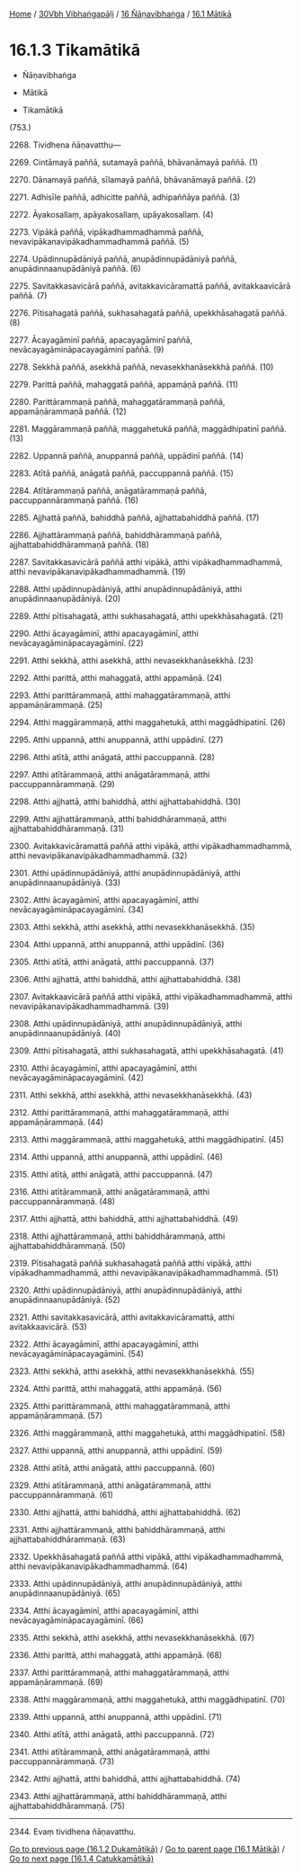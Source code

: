
[Home](/) / [30Vbh Vibhaṅgapāḷi](../../../30Vbh.md) / [16 Ñāṇavibhaṅga](../../16.md) / [16.1 Mātikā](../16.1.md)

# 16.1.3 Tikamātikā

* Ñāṇavibhaṅga

* Mātikā

* Tikamātikā

(753.)

2268\. Tividhena ñāṇavatthu—

2269\. Cintāmayā paññā, sutamayā paññā, bhāvanāmayā paññā. (1)

2270\. Dānamayā paññā, sīlamayā paññā, bhāvanāmayā paññā. (2)

2271\. Adhisīle paññā, adhicitte paññā, adhipaññāya paññā. (3)

2272\. Āyakosallaṃ, apāyakosallaṃ, upāyakosallaṃ. (4)

2273\. Vipākā paññā, vipākadhammadhammā paññā, nevavipākanavipākadhammadhammā paññā. (5)

2274\. Upādinnupādāniyā paññā, anupādinnupādāniyā paññā, anupādinnaanupādāniyā paññā. (6)

2275\. Savitakkasavicārā paññā, avitakkavicāramattā paññā, avitakkaavicārā paññā. (7)

2276\. Pītisahagatā paññā, sukhasahagatā paññā, upekkhāsahagatā paññā. (8)

2277\. Ācayagāminī paññā, apacayagāminī paññā, nevācayagāmināpacayagāminī paññā. (9)

2278\. Sekkhā paññā, asekkhā paññā, nevasekkhanāsekkhā paññā. (10)

2279\. Parittā paññā, mahaggatā paññā, appamāṇā paññā. (11)

2280\. Parittārammaṇā paññā, mahaggatārammaṇā paññā, appamāṇārammaṇā paññā. (12)

2281\. Maggārammaṇā paññā, maggahetukā paññā, maggādhipatinī paññā. (13)

2282\. Uppannā paññā, anuppannā paññā, uppādinī paññā. (14)

2283\. Atītā paññā, anāgatā paññā, paccuppannā paññā. (15)

2284\. Atītārammaṇā paññā, anāgatārammaṇā paññā, paccuppannārammaṇā paññā. (16)

2285\. Ajjhattā paññā, bahiddhā paññā, ajjhattabahiddhā paññā. (17)

2286\. Ajjhattārammaṇā paññā, bahiddhārammaṇā paññā, ajjhattabahiddhārammaṇā paññā. (18)

2287\. Savitakkasavicārā paññā atthi vipākā, atthi vipākadhammadhammā, atthi nevavipākanavipākadhammadhammā. (19)

2288\. Atthi upādinnupādāniyā, atthi anupādinnupādāniyā, atthi anupādinnaanupādāniyā. (20)

2289\. Atthi pītisahagatā, atthi sukhasahagatā, atthi upekkhāsahagatā. (21)

2290\. Atthi ācayagāminī, atthi apacayagāminī, atthi nevācayagāmināpacayagāminī. (22)

2291\. Atthi sekkhā, atthi asekkhā, atthi nevasekkhanāsekkhā. (23)

2292\. Atthi parittā, atthi mahaggatā, atthi appamāṇā. (24)

2293\. Atthi parittārammaṇā, atthi mahaggatārammaṇā, atthi appamāṇārammaṇā. (25)

2294\. Atthi maggārammaṇā, atthi maggahetukā, atthi maggādhipatinī. (26)

2295\. Atthi uppannā, atthi anuppannā, atthi uppādinī. (27)

2296\. Atthi atītā, atthi anāgatā, atthi paccuppannā. (28)

2297\. Atthi atītārammaṇā, atthi anāgatārammaṇā, atthi paccuppannārammaṇā. (29)

2298\. Atthi ajjhattā, atthi bahiddhā, atthi ajjhattabahiddhā. (30)

2299\. Atthi ajjhattārammaṇā, atthi bahiddhārammaṇā, atthi ajjhattabahiddhārammaṇā. (31)

2300\. Avitakkavicāramattā paññā atthi vipākā, atthi vipākadhammadhammā, atthi nevavipākanavipākadhammadhammā. (32)

2301\. Atthi upādinnupādāniyā, atthi anupādinnupādāniyā, atthi anupādinnaanupādāniyā. (33)

2302\. Atthi ācayagāminī, atthi apacayagāminī, atthi nevācayagāmināpacayagāminī. (34)

2303\. Atthi sekkhā, atthi asekkhā, atthi nevasekkhanāsekkhā. (35)

2304\. Atthi uppannā, atthi anuppannā, atthi uppādinī. (36)

2305\. Atthi atītā, atthi anāgatā, atthi paccuppannā. (37)

2306\. Atthi ajjhattā, atthi bahiddhā, atthi ajjhattabahiddhā. (38)

2307\. Avitakkaavicārā paññā atthi vipākā, atthi vipākadhammadhammā, atthi nevavipākanavipākadhammadhammā. (39)

2308\. Atthi upādinnupādāniyā, atthi anupādinnupādāniyā, atthi anupādinnaanupādāniyā. (40)

2309\. Atthi pītisahagatā, atthi sukhasahagatā, atthi upekkhāsahagatā. (41)

2310\. Atthi ācayagāminī, atthi apacayagāminī, atthi nevācayagāmināpacayagāminī. (42)

2311\. Atthi sekkhā, atthi asekkhā, atthi nevasekkhanāsekkhā. (43)

2312\. Atthi parittārammaṇā, atthi mahaggatārammaṇā, atthi appamāṇārammaṇā. (44)

2313\. Atthi maggārammaṇā, atthi maggahetukā, atthi maggādhipatinī. (45)

2314\. Atthi uppannā, atthi anuppannā, atthi uppādinī. (46)

2315\. Atthi atītā, atthi anāgatā, atthi paccuppannā. (47)

2316\. Atthi atītārammaṇā, atthi anāgatārammaṇā, atthi paccuppannārammaṇā. (48)

2317\. Atthi ajjhattā, atthi bahiddhā, atthi ajjhattabahiddhā. (49)

2318\. Atthi ajjhattārammaṇā, atthi bahiddhārammaṇā, atthi ajjhattabahiddhārammaṇā. (50)

2319\. Pītisahagatā paññā sukhasahagatā paññā atthi vipākā, atthi vipākadhammadhammā, atthi nevavipākanavipākadhammadhammā. (51)

2320\. Atthi upādinnupādāniyā, atthi anupādinnupādāniyā, atthi anupādinnaanupādāniyā. (52)

2321\. Atthi savitakkasavicārā, atthi avitakkavicāramattā, atthi avitakkaavicārā. (53)

2322\. Atthi ācayagāminī, atthi apacayagāminī, atthi nevācayagāmināpacayagāminī. (54)

2323\. Atthi sekkhā, atthi asekkhā, atthi nevasekkhanāsekkhā. (55)

2324\. Atthi parittā, atthi mahaggatā, atthi appamāṇā. (56)

2325\. Atthi parittārammaṇā, atthi mahaggatārammaṇā, atthi appamāṇārammaṇā. (57)

2326\. Atthi maggārammaṇā, atthi maggahetukā, atthi maggādhipatinī. (58)

2327\. Atthi uppannā, atthi anuppannā, atthi uppādinī. (59)

2328\. Atthi atītā, atthi anāgatā, atthi paccuppannā. (60)

2329\. Atthi atītārammaṇā, atthi anāgatārammaṇā, atthi paccuppannārammaṇā. (61)

2330\. Atthi ajjhattā, atthi bahiddhā, atthi ajjhattabahiddhā. (62)

2331\. Atthi ajjhattārammaṇā, atthi bahiddhārammaṇā, atthi ajjhattabahiddhārammaṇā. (63)

2332\. Upekkhāsahagatā paññā atthi vipākā, atthi vipākadhammadhammā, atthi nevavipākanavipākadhammadhammā. (64)

2333\. Atthi upādinnupādāniyā, atthi anupādinnupādāniyā, atthi anupādinnaanupādāniyā. (65)

2334\. Atthi ācayagāminī, atthi apacayagāminī, atthi nevācayagāmināpacayagāminī. (66)

2335\. Atthi sekkhā, atthi asekkhā, atthi nevasekkhanāsekkhā. (67)

2336\. Atthi parittā, atthi mahaggatā, atthi appamāṇā. (68)

2337\. Atthi parittārammaṇā, atthi mahaggatārammaṇā, atthi appamāṇārammaṇā. (69)

2338\. Atthi maggārammaṇā, atthi maggahetukā, atthi maggādhipatinī. (70)

2339\. Atthi uppannā, atthi anuppannā, atthi uppādinī. (71)

2340\. Atthi atītā, atthi anāgatā, atthi paccuppannā. (72)

2341\. Atthi atītārammaṇā, atthi anāgatārammaṇā, atthi paccuppannārammaṇā. (73)

2342\. Atthi ajjhattā, atthi bahiddhā, atthi ajjhattabahiddhā. (74)

2343\. Atthi ajjhattārammaṇā, atthi bahiddhārammaṇā, atthi ajjhattabahiddhārammaṇā. (75)

---

2344\. Evaṃ tividhena ñāṇavatthu.



[Go to previous page (16.1.2 Dukamātikā)](16.1.2.md) / [Go to parent page (16.1 Mātikā)](../16.1.md) / [Go to next page (16.1.4 Catukkamātikā)](16.1.4.md)


